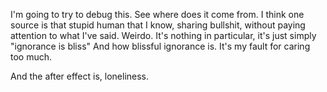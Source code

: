 I'm going to try to debug this. See where does it come from.
I think one source is that stupid human that I know, sharing bullshit, without paying attention to what I've said. Weirdo.
It's nothing in particular, it's just simply "ignorance is bliss"
And how blissful ignorance is. It's my fault for caring too much.

And the after effect is, loneliness.

